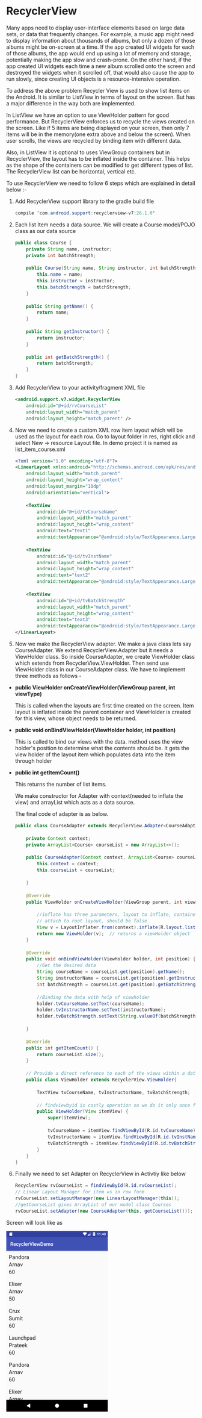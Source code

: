 # RecyclerView

Many apps need to display user-interface elements based on large data sets, or data that frequently changes. For example, a music app might need to display information about thousands of albums, but only a dozen of those albums might be on-screen at a time. If the app created UI widgets for each of those albums, the app would end up using a lot of memory and storage, potentially making the app slow and crash-prone. On the other hand, if the app created UI widgets each time a new album scrolled onto the screen and destroyed the widgets when it scrolled off, that would also cause the app to run slowly, since creating UI objects is a resource-intensive operation.

To address the above problem Recycler View is used to show list items on the Android. It is similar to ListView in terms of layout on the screen. But has a major difference in the way both are implemented.

In ListView we have an option to use ViewHolder pattern for good performance. But RecyclerView enforces us to recycle the views created on the screen. Like if 5 items are being displayed on your screen, then only 7 items will be in the memory(one extra above and below the screen). When user scrolls, the views are recycled by binding item with different data.

Also, in ListView it is optional to uses ViewGroup containers but in RecyclerView, the layout has to be inflated inside the container. This helps as the shape of the containers can be modified to get different types of list. The RecyclerView list can be horizontal, vertical etc.

To use RecyclerView we need to follow 6 steps which are explained in detail below :-

1. Add RecyclerView support library to the gradle build file

   ```java
   compile 'com.android.support:recyclerview-v7:26.1.0'
   ```

2. Each list Item needs a data source. We will create a Course model/POJO class as our data source

   ```java
   public class Course {
       private String name, instructor;
       private int batchStrength;

       public Course(String name, String instructor, int batchStrength) {
           this.name = name;
           this.instructor = instructor;
           this.batchStrength = batchStrength;
       }

       public String getName() {
           return name;
       }

       public String getInstructor() {
           return instructor;
       }

       public int getBatchStrength() {
           return batchStrength;
       }
   }
   ```

3. Add RecyclerView to your activity/fragment XML file

   ```xml
   <android.support.v7.widget.RecyclerView
       android:id="@+id/rvCourseList"
       android:layout_width="match_parent"
       android:layout_height="match_parent" />
   ```

4. Now we need to create a custom XML row item layout which will be used as the layout for each row. Go to layout folder in res, right click and select New -> resource Layout file. In demo project it is named as list_item_course.xml

   ```xml
   <?xml version="1.0" encoding="utf-8"?>
   <LinearLayout xmlns:android="http://schemas.android.com/apk/res/android"
       android:layout_width="match_parent"
       android:layout_height="wrap_content"
       android:layout_margin="10dp"
       android:orientation="vertical">

       <TextView
           android:id="@+id/tvCourseName"
           android:layout_width="match_parent"
           android:layout_height="wrap_content"
           android:text="text1"
           android:textAppearance="@android:style/TextAppearance.Large" />

       <TextView
           android:id="@+id/tvInstName"
           android:layout_width="match_parent"
           android:layout_height="wrap_content"
           android:text="text2"
           android:textAppearance="@android:style/TextAppearance.Large" />

       <TextView
           android:id="@+id/tvBatchStrength"
           android:layout_width="match_parent"
           android:layout_height="wrap_content"
           android:text="text3"
           android:textAppearance="@android:style/TextAppearance.Large" />
   </LinearLayout>
   ```

5. Now we make the RecyclerView adapter. We make a java class lets say CourseAdapter. We extend RecyclerView.Adapter but it needs a ViewHolder class. So inside CourseAdapter, we create ViewHolder class which extends from RecyclerView.ViewHolder. Then send use ViewHolder class in our CourseAdapter class.
   We have to implement three methods as follows -

- **public ViewHolder onCreateViewHolder(ViewGroup parent, int viewType)**

  This is called when the layouts are first time created on the screen. Item layout is inflated inside the parent container and ViewHolder is created for this view, whose object needs to be returned.

- **public void onBindViewHolder(ViewHolder holder, int position)**

  This is called to bind our views with the data. method uses the view holder's position to determine what the contents should be. It gets the view holder of the layout item which populates data into the item through holder

* **public int getItemCount()**

  This returns the number of list items.

  We make constructor for Adapter with context(needed to inflate the view) and arrayList which acts as a data source.

  The final code of adapter is as below.

  ```java
  public class CourseAdapter extends RecyclerView.Adapter<CourseAdapter.ViewHolder>{

      private Context context;
      private ArrayList<Course> courseList = new ArrayList<>();

      public CourseAdapter(Context context, ArrayList<Course> courseList) {
          this.context = context;
          this.courseList = courseList;

      }

      @Override
      public ViewHolder onCreateViewHolder(ViewGroup parent, int viewType) {

          //inflate has three parameters, layout to inflate, container in which it needs to be inflated
          // attach to root layout, should be false
          View v = LayoutInflater.from(context).inflate(R.layout.list_item_course, parent, false);
          return new ViewHolder(v);  // returns a viewHolder object
      }

      @Override
      public void onBindViewHolder(ViewHolder holder, int position) {
          //Get the desired data
          String courseName = courseList.get(position).getName();
          String instructorName = courseList.get(position).getInstructor();
          int batchStrength = courseList.get(position).getBatchStrength();

          //Binding the data with help of viewholder
          holder.tvCourseName.setText(courseName);
          holder.tvInstructorName.setText(instructorName);
          holder.tvBatchStrength.setText(String.valueOf(batchStrength));

      }

      @Override
      public int getItemCount() {
          return courseList.size();
      }

      // Provide a direct reference to each of the views within a data item
      public class ViewHolder extends RecyclerView.ViewHolder{

          TextView tvCourseName, tvInstructorName, tvBatchStrength;

          // findviewbyid is costly operation so we do it only once for each view which are recycled
          public ViewHolder(View itemView) {
              super(itemView);

              tvCourseName = itemView.findViewById(R.id.tvCourseName);
              tvInstructorName = itemView.findViewById(R.id.tvInstName);
              tvBatchStrength = itemView.findViewById(R.id.tvBatchStrength);
          }
      }
  }
  ```

6. Finally we need to set Adapter on RecyclerView in Activtiy like below
   ```java
   RecyclerView rvCourseList = findViewById(R.id.rvCourseList);
   // Linear Layout Manager for item =s in row form
   rvCourseList.setLayoutManager(new LinearLayoutManager(this));
   //getCourseList gives ArrayList of our model class Courses
   rvCourseList.setAdapter(new CourseAdapter(this, getCourseList()));
   ```

Screen will look like as

![](./img/recycle.png)
